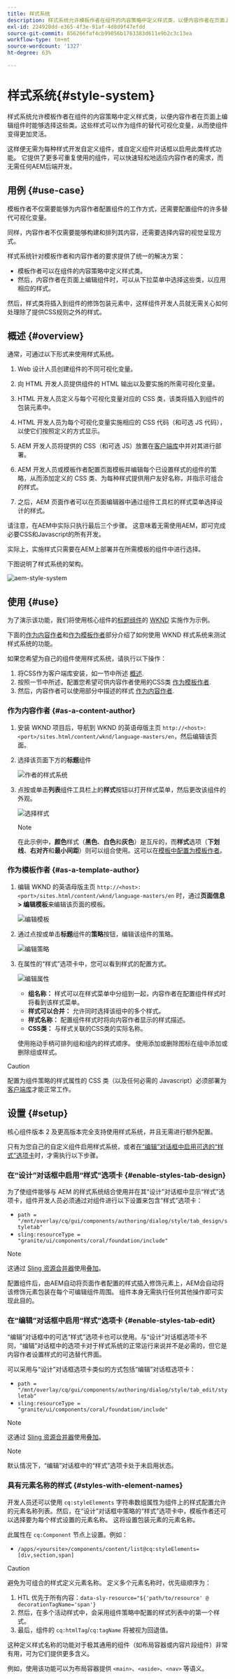 ```yaml
---
title: 样式系统
description: 样式系统允许模板作者在组件的内容策略中定义样式类，以便内容作者在页面上编辑组件时能够选择这些类。这些样式可以作为组件的替代可视化变量，从而使组件变得更加灵活。
exl-id: 224928dd-e365-4f3e-91af-4d8d9f47efdd
source-git-commit: 856266faf4cb99056b1763383d611e9b2c3c13ea
workflow-type: tm+mt
source-wordcount: '1327'
ht-degree: 63%

---
```


# 样式系统{#style-system}

样式系统允许模板作者在组件的内容策略中定义样式类，以便内容作者在页面上编辑组件时能够选择这些类。这些样式可以作为组件的替代可视化变量，从而使组件变得更加灵活。

这样便无需为每种样式开发自定义组件，或自定义组件对话框以启用此类样式功能。 它提供了更多可重复使用的组件，可以快速轻松地适应内容作者的需求，而无需任何AEM后端开发。

## 用例 {#use-case}

模板作者不仅需要能够为内容作者配置组件的工作方式，还需要配置组件的许多替代可视化变量。

同样，内容作者不仅需要能够构建和排列其内容，还需要选择内容的视觉呈现方式。

样式系统针对模板作者和内容作者的要求提供了统一的解决方案：

* 模板作者可以在组件的内容策略中定义样式类。
* 然后，内容作者在页面上编辑组件时，可以从下拉菜单中选择这些类，以应用相应的样式。

然后，样式类将插入到组件的修饰包装元素中，这样组件开发人员就无需关心如何处理除了提供CSS规则之外的样式。

## 概述 {#overview}

通常，可通过以下形式来使用样式系统。

1. Web 设计人员创建组件的不同可视化变量。

1. 向 HTML 开发人员提供组件的 HTML 输出以及要实施的所需可视化变量。

1. HTML 开发人员定义与每个可视化变量对应的 CSS 类，该类将插入到组件的包装元素中。

1. HTML 开发人员为每个可视化变量实施相应的 CSS 代码（和可选 JS 代码），以使它们按照定义的方式显示。

1. AEM 开发人员将提供的 CSS（和可选 JS）放置在[客户端库](/help/implementing/developing/introduction/clientlibs.md)中并对其进行部署。

1. AEM 开发人员或模板作者配置页面模板并编辑每个已设置样式的组件的策略，从而添加定义的 CSS 类、为每种样式提供用户友好名称，并指示可组合的样式。

1. 之后，AEM 页面作者可以在页面编辑器中通过组件工具栏的样式菜单选择设计的样式。

请注意，在AEM中实际只执行最后三个步骤。 这意味着无需使用AEM，即可完成必要CSS和Javascript的所有开发。

实际上，实施样式只需要在AEM上部署并在所需模板的组件中进行选择。

下图说明了样式系统的架构。

![aem-style-system](/help/sites-cloud/authoring/assets/style-system-architecture.png)

## 使用 {#use}

为了演示该功能，我们将使用核心组件的[标题组件](https://www.adobe.com/go/aem_cmp_title_v2_cn)的 [WKND](https://experienceleague.adobe.com/docs/experience-manager-learn/getting-started-wknd-tutorial-develop/overview.html?lang=zh-Hans) 实施作为示例。

下面的[作为内容作者](#as-a-content-author)和[作为模板作者](#as-a-template-author)部分介绍了如何使用 WKND 样式系统来测试样式系统的功能。

如果您希望为自己的组件使用样式系统，请执行以下操作：

1. 将CSS作为客户端库安装，如一节中所述 [概述](#overview).
1. 按照一节中所述，配置您希望可供内容作者使用的CSS类 [作为模板作者](#as-a-template-author).
1. 然后，内容作者可以使用部分中描述的样式 [作为内容作者](#as-a-content-author).

### 作为内容作者 {#as-a-content-author}

1. 安装 WKND 项目后，导航到 WKND 的英语母版主页 `http://<host>:<port>/sites.html/content/wknd/language-masters/en`，然后编辑该页面。
1. 选择该页面下方的&#x200B;**标题**&#x200B;组件

   ![作者的样式系统](/help/sites-cloud/authoring/assets/style-system-author1.png)

1. 点按或单击&#x200B;**列表**&#x200B;组件工具栏上的&#x200B;**样式**&#x200B;按钮以打开样式菜单，然后更改该组件的外观。

   ![选择样式](/help/sites-cloud/authoring/assets/style-system-author2.png)

   >[!NOTE]
   >
   >在此示例中，**颜色**&#x200B;样式（**黑色**、**白色**&#x200B;和&#x200B;**灰色**）是互斥的，而&#x200B;**样式**&#x200B;选项（**下划线**、**右对齐**&#x200B;和&#x200B;**最小间距**）则可以组合使用。这可以在[模板中配置为模板作者](#as-a-template-author)。

### 作为模板作者 {#as-a-template-author}

1. 编辑 WKND 的英语母版主页 `http://<host>:<port>/sites.html/content/wknd/language-masters/en` 时，通过&#x200B;**页面信息 > 编辑模板**&#x200B;来编辑该页面的模板。

   ![编辑模板](/help/sites-cloud/authoring/assets/style-system-edit-template.png)

1. 通过点按或单击&#x200B;**标题**&#x200B;组件的&#x200B;**策略**&#x200B;按钮，编辑该组件的策略。

   ![编辑策略](/help/sites-cloud/authoring/assets/style-system-edit-policy.png)

1. 在属性的“样式”选项卡中，您可以看到样式的配置方式。

   ![编辑属性](/help/sites-cloud/authoring/assets/style-system-properties.png)

   * **组名称：** 样式可以在样式菜单中分组到一起，内容作者在配置组件样式时将看到该样式菜单。
   * **样式可以合并：** 允许同时选择该组中的多个样式。
   * **样式名称：** 配置组件样式时将向内容作者显示的样式描述。
   * **CSS类：** 与样式关联的CSS类的实际名称。

   使用拖动手柄可排列组和组内的样式顺序。 使用添加或删除图标在组中添加或删除组或样式。

>[!CAUTION]
>
>配置为组件策略的样式属性的 CSS 类（以及任何必需的 Javascript）必须部署为[客户端库](/help/implementing/developing/introduction/clientlibs.md)才能正常工作。

## 设置 {#setup}

核心组件版本 2 及更高版本完全支持使用样式系统，并且无需进行额外配置。

只有为您自己的自定义组件启用样式系统，或者[在“编辑”对话框中启用可选的“样式”选项卡](#enable-styles-tab-edit)时，才需执行以下步骤。

### 在“设计”对话框中启用“样式”选项卡 {#enable-styles-tab-design}

为了使组件能够与 AEM 的样式系统结合使用并在其“设计”对话框中显示“样式”选项卡，组件开发人员必须通过对组件进行以下设置来包含“样式”选项卡：

* `path = "/mnt/overlay/cq/gui/components/authoring/dialog/style/tab_design/styletab"`
* `sling:resourceType = "granite/ui/components/coral/foundation/include"`

>[!NOTE]
>这通过 [Sling 资源合并器](/help/implementing/developing/introduction/sling-resource-merger.md)使用[叠加](/help/implementing/developing/introduction/overlays.md)。

配置组件后，由AEM自动将页面作者配置的样式插入修饰元素上，AEM会自动将该修饰元素包装在每个可编辑组件周围。 组件本身无需执行任何其他操作即可实现此目的。

### 在“编辑”对话框中启用“样式”选项卡 {#enable-styles-tab-edit}

“编辑”对话框中的可选“样式”选项卡也可以使用。与“设计”对话框选项卡不同，“编辑”对话框中的选项卡对于样式系统的正常运行来说并不是必需的，但它是内容作者设置样式的可选替代界面。

可以采用与“设计”对话框选项卡类似的方式包括“编辑”对话框选项卡：

* `path = "/mnt/overlay/cq/gui/components/authoring/dialog/style/tab_edit/styletab"`
* `sling:resourceType = "granite/ui/components/coral/foundation/include"`

>[!NOTE]
>这通过 [Sling 资源合并器](/help/implementing/developing/introduction/sling-resource-merger.md)使用[叠加](/help/implementing/developing/introduction/overlays.md)。

>[!NOTE]
>
>默认情况下，“编辑”对话框中的“样式”选项卡处于未启用状态。

### 具有元素名称的样式 {#styles-with-element-names}

开发人员还可以使用 `cq:styleElements` 字符串数组属性为组件上的样式配置允许的元素名称列表。然后，在“设计”对话框中策略的“样式”选项卡中，模板作者还可以选择要为每个样式设置的元素名称。 这将设置包装元素的元素名称。

此属性在 `cq:Component` 节点上设置。例如：

* `/apps/<yoursite>/components/content/list@cq:styleElements=[div,section,span]`

>[!CAUTION]
>
>避免为可组合的样式定义元素名称。 定义多个元素名称时，优先级顺序为：
>
>1. HTL 优先于所有内容：`data-sly-resource="${'path/to/resource' @ decorationTagName='span'}`
>1. 然后，在多个活动样式中，会采用组件策略中配置的样式列表中的第一个样式。
>1. 最后，组件的 `cq:htmlTag`/`cq:tagName` 将被视为回退值。

>


这种定义样式名称的功能对于极其通用的组件（如布局容器或内容片段组件）非常有用，可为它们提供更多含义。

例如，使用该功能可以为布局容器提供 `<main>`、`<aside>`、`<nav>` 等语义。
